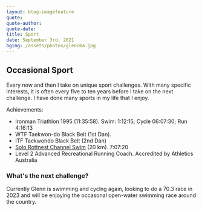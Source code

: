 ```yaml
---
layout: blog-imagefeature
quote: 
quote-author: 
quote-date: 
title: Sport
date: September 3rd, 2021
bgimg: /assets/photos/glennma.jpg
---
```


## Occasional Sport

Every now and then I take on unique sport challenges. With many specific interests, it is often every five to ten years before I take on the next challenge. I have done many sports in my life that I enjoy. 

Achievements:
- Ironman Triathlon 1995 (11:35:58). Swim: 1:12:15; Cycle 06:07:30; Run 4:16:13
- WTF Taekwon-do Black Belt (1st Dan).
- ITF Taekwondo Black Belt (2nd Dan)
- [Solo Rottnest Channel Swim](https://medium.com/@glennstephens_98130/how-to-swim-a-really-really-really-long-distance-3c2fd86ea51c) (20 km). 7:07:20
- Level 2 Advanced Recreational Running Coach. Accredited by Athletics Australia

### What's the next challenge?

Currently Glenn is swimming and cyclng again, looking to do a 70.3 race in 2023 and will be enjoying the occasonal open-water swimming race around the country.